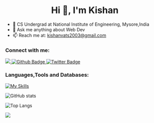  <h1 align="center">Hi 👋, I'm Kishan</h1>

- 🔭 CS Undergrad at National Institute of Engineering, Mysore,India
- 💬 Ask me anything about Web Dev
- 📫 Reach me at: kishanvats2003@gmail.com
  
### Connect with me:
<div id="badges">
  <a href="https://www.linkedin.com/in/kishan-kumar03/">
    <img src="https://img.shields.io/badge/LinkedIn-0077B5?style=for-the-badge&logo=linkedin&logoColor=white"/>
  <a href="https://github.com/vatskishan03">
    <img src="https://img.shields.io/badge/Github-white?style=for-the-badge&logo=Github&logoColor=black" alt="Github Badge"/>
  </a>
   <a href="https://twitter.com/kishanvats03">
    <img src="https://img.shields.io/badge/Twitter-blue?style=for-the-badge&logo=twitter&logoColor=white" alt="Twitter Badge"/>
  </a>
</div>

### Languages,Tools and Databases:
[![My Skills](https://skillicons.dev/icons?i=typescript,javascript,react,next,express,nodejs,postgresql,mongodb,aws,azure,prisma,tailwind,bootstrap,html,css,docker,python,c,mysql,figma&perline=6)](https://skillicons.dev)

![GitHub stats](https://github-readme-stats.vercel.app/api?username=vatskishan03&show_icons=true&theme=dark)

![Top Langs](https://github-readme-stats.vercel.app/api/top-langs/?username=vatskishan03&theme=dark)

![](https://komarev.com/ghpvc/?username=vatskishan03&style=flat)
